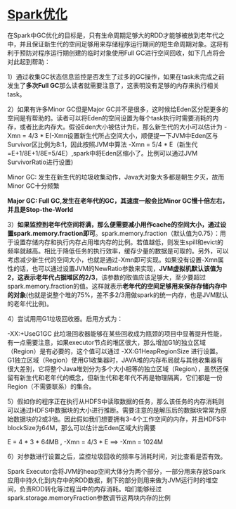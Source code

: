 # [Spark优化](https://blog.csdn.net/ainidong2005/article/details/53141822)

在Spark中GC优化的目标是，只有生命周期足够大的RDD才能够被放到老年代之中，并且保证新生代的空间足够用来存储程序运行期间的短生命周期对象。这将有利于预防对程序运行期创建的临时对象使用Full GC进行空间回收，如下几点将会对此起到帮助：

1）通过收集GC状态信息监控是否发生了过多的GC操作，如果在task未完成之前发生了**多次Full GC**那么读者就需要注意了，这表明没有足够的内存来执行相关task。

2）如果有许多Minor GC但是Major GC并不是很多，这时候给Eden区分配更多的空间是有帮助的。读者可以将Eden的空间设置为每个task执行时需要消耗的内存，或者比此内存大。假设Eden大小被估计为E，那么新生代的大小可以估计为 -Xmn = 4/3 * E(-Xmn设置新生代所占空间大小，顺便提一下JVM中Eden区与Survivor区比例为8:1，因此按照JVM中算法 -Xmn = 5/4 * E（新生代=E+1/8E+1/8E=5/4E）,spark中将Eden区缩小了。比例可以通过JVM SurvivorRatio进行设置)

Minor GC: 发生在新生代的垃圾收集动作，Java大对象大多都是朝生夕灭，故而Minor GC十分频繁

**Major GC: Full GC,发生在老年代的GC，其速度一般会比Minor GC慢十倍左右，并且是Stop-the-World**

3）**如果监控到老年代空间将满，那么便需要减小用作cache的空间大小，通过设置spark.memory.fraction即可**。spark.memory.fraction（默认值为0.75）：用于设置存储内存和执行内存占用堆内存的比例。若值越低，则发生spill和evict的频率就越高。相比于降低任务的执行效率，缓存少量的数据是可取的。另外，可以考虑减少新生代的空间大小，也就是通过-Xmn即可实现。如果没有设置-Xmn属性的话，也可以通过设置JVM的NewRatio参数来实现，**JVM虚拟机默认该值为2，这表示老年代占据堆区的2/3**，该参数的取值应该足够大，至少要超过spark.memory.fraction的值。这样就表示**老年代的空间足够用来保存存储内存中的对象**(也就是说整个堆的75%，差不多2/3用做spark的统一内存，也是JVM默认的老年代比例)。

4）尝试用用G1垃圾回收器。启用方式为：


 -XX:+UseG1GC
此垃圾回收器能够在某些回收成为瓶颈的项目中显著提升性能，有一点需要注意，如果executor节点的堆区很大，那么增加G1的独立区域（Region）是有必要的，这个值可以通过   -XX:G1HeapRegionSize 进行设置。
G1独立区域（Region）使用G1收集器时，JAVA堆的内存布局就与其他收集器有很大差别，它将整个Java堆划分为多个大小相等的独立区域（Region），虽然还保留有新生代和老年代的概念，但新生代和老年代不再是物理隔离，它们都是一份Region（不需要联系）的集合。

5）假如你的程序正在执行从HDFS中读取数据的任务，那么该任务的内存消耗则可以通过HDFS中数据块的大小进行推断。需要注意的是解压后的数据块常常为原始数据块的2或3倍。因此假如我们想要拥有3-4个工作空间的内存，并且HDFS中blockSize为64M，那么可以估计出Eden区域大约需要

E = 4 * 3 * 64MB , -Xmn = 4/3 * E ==>  -Xmn = 1024M

6）对参数进行设置之后，监控垃圾回收的频率与消耗时间，对比查看是否有效。

Spark Executor会将JVM的heap空间大体分为两个部分，一部分用来存放Spark应用中持久化到内存中的RDD数据，剩下的部分则用来做为JVM运行时的堆空间，负责RDD转化等过程当中的内存消耗。咱们能够经过spark.storage.memoryFraction参数调节这两块内存的比例